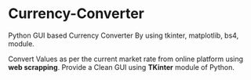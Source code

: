 # Currency-Converter

Python GUI based Currency Converter By using tkinter, matplotlib, bs4, module.

Convert Values as per the current market rate from online platform using **web scrapping**.
Provide a Clean GUI using **TKinter** module of Python.

